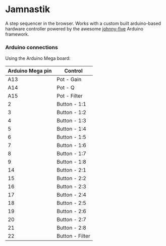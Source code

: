 Jamnastik
=========

A step sequencer in the browser. Works with a custom built arduino-based hardware controller powered by the awesome [johnny-five](https://github.com/rwaldron/johnny-five) Arduino framework.

### Arduino connections

Using the Arduino Mega board:

| Arduino Mega pin | Control       |
|------------------|---------------|
| A13              | Pot - Gain    |
| A14              | Pot - Q       |
| A15              | Pot - Filter  |
| 2                | Button - 1:1  |
| 3                | Button - 1:2  |
| 4                | Button - 1:3  |
| 5                | Button - 1:4  |
| 6                | Button - 1:5  |
| 7                | Button - 1:6  |
| 8                | Button - 1:7  |
| 9                | Button - 1:8  |
| 14               | Button - 2:1  |
| 15               | Button - 2:2  |
| 16               | Button - 2:3  |
| 17               | Button - 2:4  |
| 18               | Button - 2:5  |
| 19               | Button - 2:6  |
| 20               | Button - 2:7  |
| 21               | Button - 2:8  |
| 22               | Button - Filter |
